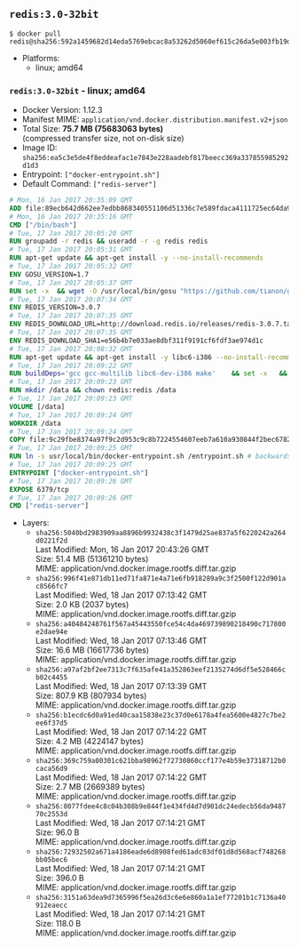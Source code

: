 ## `redis:3.0-32bit`

```console
$ docker pull redis@sha256:592a1459682d14eda5769ebcac8a53262d5060ef615c26da5e003fb19d4a297d
```

-	Platforms:
	-	linux; amd64

### `redis:3.0-32bit` - linux; amd64

-	Docker Version: 1.12.3
-	Manifest MIME: `application/vnd.docker.distribution.manifest.v2+json`
-	Total Size: **75.7 MB (75683063 bytes)**  
	(compressed transfer size, not on-disk size)
-	Image ID: `sha256:ea5c3e5de4f8eddeafac1e7843e228aadebf817beecc369a337855985292d1d3`
-	Entrypoint: `["docker-entrypoint.sh"]`
-	Default Command: `["redis-server"]`

```dockerfile
# Mon, 16 Jan 2017 20:35:09 GMT
ADD file:89ecb642d662ee7edbb868340551106d51336c7e589fdaca4111725ec64da957 in / 
# Mon, 16 Jan 2017 20:35:16 GMT
CMD ["/bin/bash"]
# Tue, 17 Jan 2017 20:05:20 GMT
RUN groupadd -r redis && useradd -r -g redis redis
# Tue, 17 Jan 2017 20:05:31 GMT
RUN apt-get update && apt-get install -y --no-install-recommends 		ca-certificates 		wget 	&& rm -rf /var/lib/apt/lists/*
# Tue, 17 Jan 2017 20:05:32 GMT
ENV GOSU_VERSION=1.7
# Tue, 17 Jan 2017 20:05:37 GMT
RUN set -x 	&& wget -O /usr/local/bin/gosu "https://github.com/tianon/gosu/releases/download/$GOSU_VERSION/gosu-$(dpkg --print-architecture)" 	&& wget -O /usr/local/bin/gosu.asc "https://github.com/tianon/gosu/releases/download/$GOSU_VERSION/gosu-$(dpkg --print-architecture).asc" 	&& export GNUPGHOME="$(mktemp -d)" 	&& gpg --keyserver ha.pool.sks-keyservers.net --recv-keys B42F6819007F00F88E364FD4036A9C25BF357DD4 	&& gpg --batch --verify /usr/local/bin/gosu.asc /usr/local/bin/gosu 	&& rm -r "$GNUPGHOME" /usr/local/bin/gosu.asc 	&& chmod +x /usr/local/bin/gosu 	&& gosu nobody true
# Tue, 17 Jan 2017 20:07:34 GMT
ENV REDIS_VERSION=3.0.7
# Tue, 17 Jan 2017 20:07:35 GMT
ENV REDIS_DOWNLOAD_URL=http://download.redis.io/releases/redis-3.0.7.tar.gz
# Tue, 17 Jan 2017 20:07:35 GMT
ENV REDIS_DOWNLOAD_SHA1=e56b4b7e033ae8dbf311f9191cf6fdf3ae974d1c
# Tue, 17 Jan 2017 20:08:32 GMT
RUN apt-get update && apt-get install -y libc6-i386 --no-install-recommends && rm -rf /var/lib/apt/lists/*
# Tue, 17 Jan 2017 20:09:22 GMT
RUN buildDeps='gcc gcc-multilib libc6-dev-i386 make' 	&& set -x 	&& apt-get update && apt-get install -y $buildDeps --no-install-recommends 	&& rm -rf /var/lib/apt/lists/* 	&& wget -O redis.tar.gz "$REDIS_DOWNLOAD_URL" 	&& echo "$REDIS_DOWNLOAD_SHA1 *redis.tar.gz" | sha1sum -c - 	&& mkdir -p /usr/src/redis 	&& tar -xzf redis.tar.gz -C /usr/src/redis --strip-components=1 	&& rm redis.tar.gz 	&& make -C /usr/src/redis 32bit 	&& make -C /usr/src/redis install 	&& rm -r /usr/src/redis 	&& apt-get purge -y --auto-remove $buildDeps
# Tue, 17 Jan 2017 20:09:23 GMT
RUN mkdir /data && chown redis:redis /data
# Tue, 17 Jan 2017 20:09:23 GMT
VOLUME [/data]
# Tue, 17 Jan 2017 20:09:24 GMT
WORKDIR /data
# Tue, 17 Jan 2017 20:09:24 GMT
COPY file:9c29fbe8374a97f9c2d953c9c8b7224554607eeb7a610a930844f2bec678265c in /usr/local/bin/ 
# Tue, 17 Jan 2017 20:09:25 GMT
RUN ln -s usr/local/bin/docker-entrypoint.sh /entrypoint.sh # backwards compat
# Tue, 17 Jan 2017 20:09:25 GMT
ENTRYPOINT ["docker-entrypoint.sh"]
# Tue, 17 Jan 2017 20:09:26 GMT
EXPOSE 6379/tcp
# Tue, 17 Jan 2017 20:09:26 GMT
CMD ["redis-server"]
```

-	Layers:
	-	`sha256:5040bd2983909aa8896b9932438c3f1479d25ae837a5f6220242a264d0221f2d`  
		Last Modified: Mon, 16 Jan 2017 20:43:26 GMT  
		Size: 51.4 MB (51361210 bytes)  
		MIME: application/vnd.docker.image.rootfs.diff.tar.gzip
	-	`sha256:996f41e871db11ed71fa871e4a71e6fb918289a9c3f2500f122d901ac8566fc7`  
		Last Modified: Wed, 18 Jan 2017 07:13:42 GMT  
		Size: 2.0 KB (2037 bytes)  
		MIME: application/vnd.docker.image.rootfs.diff.tar.gzip
	-	`sha256:a40484248761f567a45443550fce54c4da469739890218490c717800e2dae94e`  
		Last Modified: Wed, 18 Jan 2017 07:13:46 GMT  
		Size: 16.6 MB (16617736 bytes)  
		MIME: application/vnd.docker.image.rootfs.diff.tar.gzip
	-	`sha256:a97af2bf2ee7313c7f635afe41a352863eef2135274d6df5e528466cb02c4455`  
		Last Modified: Wed, 18 Jan 2017 07:13:39 GMT  
		Size: 807.9 KB (807934 bytes)  
		MIME: application/vnd.docker.image.rootfs.diff.tar.gzip
	-	`sha256:b1ecdc6d0a91ed40caa15838e23c37d0e6178a4fea5600e4827c7be2ee6f37d5`  
		Last Modified: Wed, 18 Jan 2017 07:14:22 GMT  
		Size: 4.2 MB (4224147 bytes)  
		MIME: application/vnd.docker.image.rootfs.diff.tar.gzip
	-	`sha256:369c759a00301c621bba98962f72730860ccf177e4b59e37318712b0caca56d9`  
		Last Modified: Wed, 18 Jan 2017 07:14:22 GMT  
		Size: 2.7 MB (2669389 bytes)  
		MIME: application/vnd.docker.image.rootfs.diff.tar.gzip
	-	`sha256:8077fdee4c8c04b308b9e844f1e434fd4d7d901dc24edecb56da948770c2553d`  
		Last Modified: Wed, 18 Jan 2017 07:14:21 GMT  
		Size: 96.0 B  
		MIME: application/vnd.docker.image.rootfs.diff.tar.gzip
	-	`sha256:72932502a671a4186eade6d8908fed61adc03df01d8d568acf748268bb05bec6`  
		Last Modified: Wed, 18 Jan 2017 07:14:21 GMT  
		Size: 396.0 B  
		MIME: application/vnd.docker.image.rootfs.diff.tar.gzip
	-	`sha256:3151a63dea9d7365996f5ea26d3c6e6e860a1a1ef77201b1c7136a40912eaecc`  
		Last Modified: Wed, 18 Jan 2017 07:14:21 GMT  
		Size: 118.0 B  
		MIME: application/vnd.docker.image.rootfs.diff.tar.gzip
